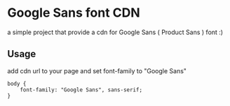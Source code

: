 # Google Sans font CDN

a simple project that provide a cdn for Google Sans ( Product Sans ) font :)

## Usage
add cdn url to your page and set font-family to "Google Sans"

```
body {
    font-family: "Google Sans", sans-serif;
}
```